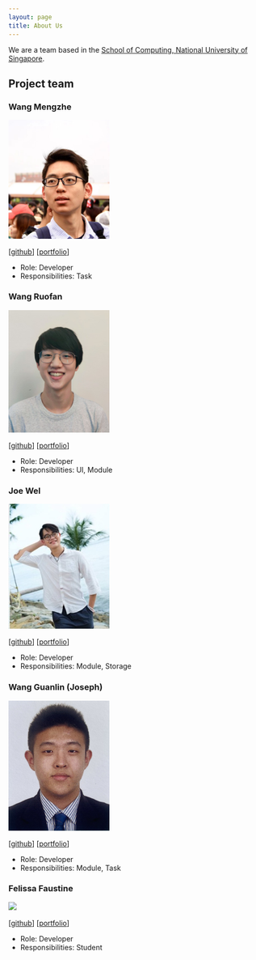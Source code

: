 ```yaml
---
layout: page
title: About Us
---
```


We are a team based in the [School of Computing, National University of Singapore](http://www.comp.nus.edu.sg).

## Project team

### Wang Mengzhe

<img src="images/charliemoweng.png" width="200px">

[[github](http://github.com/charliemoweng)]
[[portfolio](team/charliemoweng.md)]

* Role: Developer
* Responsibilities: Task

### Wang Ruofan

<img src="images/ruofan1023.png" width="200px">

[[github](http://github.com/ruofan1023)] [[portfolio](team/ruofan1023.md)]

* Role: Developer
* Responsibilities: UI, Module

### Joe Wel

<img src="images/tanjoewel.png" width="200px">

[[github](http://github.com/tanjoewel)]
[[portfolio](team/tanjoewel.md)]

* Role: Developer
* Responsibilities: Module, Storage

### Wang Guanlin (Joseph)

<img src="images/wanggljoseph.png" width="200px">

[[github](https://github.com/WangGLJoseph)]
[[portfolio](team/wanggljoseph.md)]

* Role: Developer
* Responsibilities: Module, Task

### Felissa Faustine

<img src="images/felissaf.png" width="200px">

[[github](http://github.com/felissaf)]
[[portfolio](team/felissaf.md)]

* Role: Developer
* Responsibilities: Student
